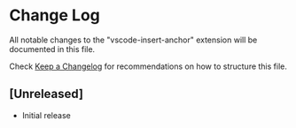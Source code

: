 # Change Log

All notable changes to the "vscode-insert-anchor" extension will be documented in this file.

Check [Keep a Changelog](http://keepachangelog.com/) for recommendations on how to structure this file.

## [Unreleased]

- Initial release